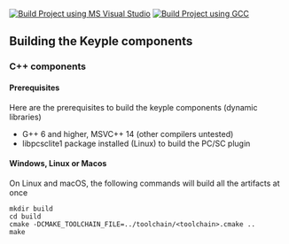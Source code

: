 [![Build Project using MS Visual Studio](https://github.com/jeanpierrefortune/keyple-cpp-meta/actions/workflows/build_msvc.yml/badge.svg)](https://github.com/jeanpierrefortune/keyple-cpp-meta/actions/workflows/build_msvc.yml)
[![Build Project using GCC](https://github.com/jeanpierrefortune/keyple-cpp-meta/actions/workflows/build_gcc.yml/badge.svg)](https://github.com/jeanpierrefortune/keyple-cpp-meta/actions/workflows/build_gcc.yml)

## Building the Keyple components

### C++ components

#### Prerequisites
Here are the prerequisites to build the keyple components (dynamic libraries)
- G++ 6 and higher, MSVC++ 14 (other compilers untested)
- libpcsclite1 package installed (Linux) to build the PC/SC plugin

#### Windows, Linux or Macos
On Linux and macOS, the following commands will build all the artifacts at once
```
mkdir build
cd build
cmake -DCMAKE_TOOLCHAIN_FILE=../toolchain/<toolchain>.cmake ..
make
```
